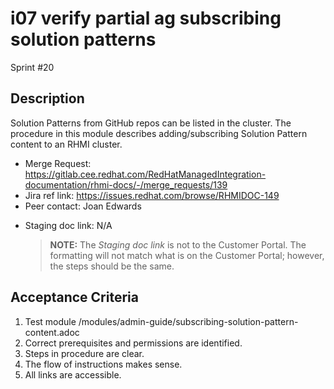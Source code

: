 # i07 verify partial ag subscribing solution patterns

Sprint #20

## Description

Solution Patterns from GitHub repos can be listed in the cluster. The procedure in this module describes adding/subscribing Solution Pattern content to an RHMI cluster.

- Merge Request: https://gitlab.cee.redhat.com/RedHatManagedIntegration-documentation/rhmi-docs/-/merge_requests/139
- Jira ref link: https://issues.redhat.com/browse/RHMIDOC-149
- Peer contact: Joan Edwards

* Staging doc link: N/A
  > **NOTE:** The _Staging doc link_ is not to the Customer Portal. The formatting will not match what is on the Customer Portal; however, the steps should be the same.

## Acceptance Criteria

1. Test module /modules/admin-guide/subscribing-solution-pattern-content.adoc
2. Correct prerequisites and permissions are identified.
3. Steps in procedure are clear.
4. The flow of instructions makes sense.
5. All links are accessible.
